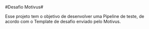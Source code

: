 #Desafio Motivus#

Esse projeto tem o objetivo de desenvolver uma Pipeline de teste, de acordo com o Template de desafio enviado pelo Motivus.
